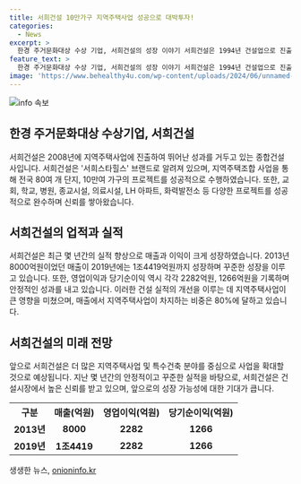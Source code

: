 ```yaml
---
title: 서희건설 10만가구 지역주택사업 성공으로 대박투자!
categories:
  - News
excerpt: >
  한경 주거문화대상 수상 기업, 서희건설의 성장 이야기 서희건설은 1994년 건설업으로 진출하여 민간건축부문을 주력으로 삼았다. 2008년부터는 지역주택사업에 진출하여 약 10조원의 총수주액을 기록했고, 전국 80여 개 단지, 10만여 가구의 지역주택조합 사업을 강창했다. 서희스타힐스 브랜드로 알려진 서희건설은 종합건설사로서의 평가를 받으며, 주택뿐만 아니라 특수건축 분야에서도 실적을 올리고 있다. 2013년 8000억원이었던 매출은 1조4419억원으로 뛰어나며, 이익 또한 상당한 성장을 기록하고 있다. 지역주택사업의 성과가 중요한 역할을 하고 있으며, 매출의 80% 이상을 차지하는 등 안정적으로 성장 중이다.
feature_text: >
  한경 주거문화대상 수상 기업, 서희건설의 성장 이야기 서희건설은 1994년 건설업으로 진출하여 민간건축부문을 주력으로 삼았다. 2008년부터는 지역주택사업에 진출하여 약 10조원의 총수주액을 기록했고, 전국 80여 개 단지, 10만여 가구의 지역주택조합 사업을 강창했다. 서희스타힐스 브랜드로 알려진 서희건설은 종합건설사로서의 평가를 받으며, 주택뿐만 아니라 특수건축 분야에서도 실적을 올리고 있다. 2013년 8000억원이었던 매출은 1조4419억원으로 뛰어나며, 이익 또한 상당한 성장을 기록하고 있다. 지역주택사업의 성과가 중요한 역할을 하고 있으며, 매출의 80% 이상을 차지하는 등 안정적으로 성장 중이다.
image: 'https://www.behealthy4u.com/wp-content/uploads/2024/06/unnamed-file.png'
---
```


<p><img src="https://www.behealthy4u.com/wp-content/uploads/2024/06/unnamed-file.png" alt="info 속보" /></p>

<h2 data-ke-size="size26">한경 주거문화대상 수상기업, 서희건설</h2>

<p data-ke-size="size16">서희건설은 2008년에 지역주택사업에 진출하여 뛰어난 성과를 거두고 있는 종합건설사입니다. 서희건설은 '서희스타힐스' 브랜드로 알려져 있으며, 지역주택조합 사업을 통해 전국 80여 개 단지, 10만여 가구의 프로젝트를 성공적으로 수행하였습니다. 또한, 교회, 학교, 병원, 종교시설, 의료시설, LH 아파트, 화력발전소 등 다양한 프로젝트를 성공적으로 완수하며 신뢰를 쌓아왔습니다.</p>

<h2 data-ke-size="size24">서희건설의 업적과 실적</h2>

<p data-ke-size="size16">서희건설은 최근 몇 년간의 실적 향상으로 매출과 이익이 크게 성장하였습니다. 2013년 8000억원이었던 매출이 2019년에는 1조4419억원까지 성장하며 꾸준한 성장을 이루고 있습니다. 또한, 영업이익과 당기순이익 역시 각각 2282억원, 1266억원을 기록하며 안정적인 성과를 내고 있습니다. 이러한 건설 실적의 개선을 이루는 데 지역주택사업이 큰 영향을 미쳤으며, 매출에서 지역주택사업이 차지하는 비중은 80%에 달하고 있습니다.</p>

<h2 data-ke-size="size24">서희건설의 미래 전망</h2>

<p data-ke-size="size16">앞으로 서희건설은 더 많은 지역주택사업 및 특수건축 분야를 중심으로 사업을 확대할 것으로 예상됩니다. 지난 몇 년간의 안정적이고 꾸준한 실적을 바탕으로, 서희건설은 건설시장에서 높은 신뢰를 받고 있으며, 앞으로의 성장 가능성에 대한 기대가 큽니다.</p>

<table>
    <tr>
        <th>구분</th>
        <th>매출(억원)</th>
        <th>영업이익(억원)</th>
        <th>당기순이익(억원)</th>
    </tr>
    <tr>
        <td style="text-align: center; height: 17px;"><b>2013년</b></td>
        <td style="text-align: center; height: 17px;"><b>8000</b></td>
        <td style="text-align: center; height: 17px;"><b>2282</b></td>
        <td style="text-align: center; height: 17px;"><b>1266</b></td>
    </tr>
    <tr>
        <td style="text-align: center; height: 17px;"><b>2019년</b></td>
        <td style="text-align: center; height: 17px;"><b>1조4419</b></td>
        <td style="text-align: center; height: 17px;"><b>2282</b></td>
        <td style="text-align: center; height: 17px;"><b>1266</b></td>
    </tr>
</table>

<p data-ke-size="size16"></p>
생생한 뉴스, <a href="https://onioninfo.kr" rel="dofollow">onioninfo.kr</a>


